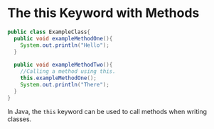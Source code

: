 # The this Keyword with Methods

```java
public class ExampleClass{
  public void exampleMethodOne(){
    System.out.println("Hello");
  }
 
  public void exampleMethodTwo(){
    //Calling a method using this.
    this.exampleMethodOne();
    System.out.println("There");
  }
}
```

In Java, the `this` keyword can be used to call methods when writing classes.
